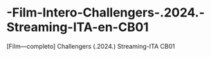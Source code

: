 # -Film-Intero-Challengers-.2024.-Streaming-ITA-en-CB01
[Film—completo] Challengers (.2024.) Streaming-ITA CB01
